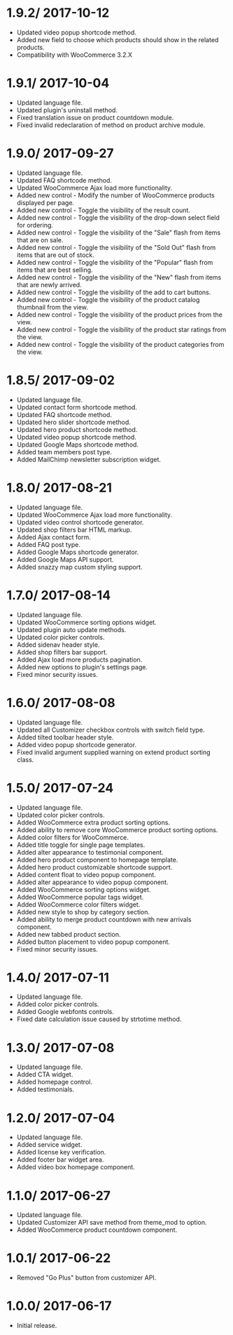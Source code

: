 # 1.9.2/ 2017-10-12

  * Updated video popup shortcode method.
  * Added new field to choose which products should show in the related products.
  * Compatibility with WooCommerce 3.2.X

# 1.9.1/ 2017-10-04

  * Updated language file.
  * Updated plugin's uninstall method.
  * Fixed translation issue on product countdown module.
  * Fixed invalid redeclaration of method on product archive module.

# 1.9.0/ 2017-09-27

  * Updated language file.
  * Updated FAQ shortcode method.
  * Updated WooCommerce Ajax load more functionality.
  * Added new control - Modify the number of WooCommerce products displayed per page.
  * Added new control - Toggle the visibility of the result count.
  * Added new control - Toggle the visibility of the drop-down select field for ordering.
  * Added new control - Toggle the visibility of the "Sale" flash from items that are on sale.
  * Added new control - Toggle the visibility of the "Sold Out" flash from items that are out of stock.
  * Added new control - Toggle the visibility of the "Popular" flash from items that are best selling.
  * Added new control - Toggle the visibility of the "New" flash from items that are newly arrived.
  * Added new control - Toggle the visibility of the add to cart buttons.
  * Added new control - Toggle the visibility of the product catalog thumbnail from the view.
  * Added new control - Toggle the visibility of the product prices from the view.
  * Added new control - Toggle the visibility of the product star ratings from the view.
  * Added new control - Toggle the visibility of the product categories from the view.

# 1.8.5/ 2017-09-02

  * Updated language file.
  * Updated contact form shortcode method.
  * Updated FAQ shortcode method.
  * Updated hero slider shortcode method.
  * Updated hero product shortcode method.
  * Updated video popup shortcode method.
  * Updated Google Maps shortcode method.
  * Added team members post type.
  * Added MailChimp newsletter subscription widget.

# 1.8.0/ 2017-08-21

  * Updated language file.
  * Updated WooCommerce Ajax load more functionality.
  * Updated video control shortcode generator.
  * Updated shop filters bar HTML markup.
  * Added Ajax contact form.
  * Added FAQ post type.
  * Added Google Maps shortcode generator.
  * Added Google Maps API support.
  * Added snazzy map custom styling support.

# 1.7.0/ 2017-08-14

  * Updated language file.
  * Updated WooCommerce sorting options widget.
  * Updated plugin auto update methods.
  * Updated color picker controls.
  * Added sidenav header style.
  * Added shop filters bar support.
  * Added Ajax load more products pagination.
  * Added new options to plugin's settings page.
  * Fixed minor security issues.

# 1.6.0/ 2017-08-08

  * Updated language file.
  * Updated all Customizer checkbox controls with switch field type.
  * Added tilted toolbar header style.
  * Added video popup shortcode generator.
  * Fixed invalid argument supplied warning on extend product sorting class.

# 1.5.0/ 2017-07-24

  * Updated language file.
  * Updated color picker controls.
  * Added WooCommerce extra product sorting options.
  * Added ability to remove core WooCommerce product sorting options.
  * Added color filters for WooCommerce.
  * Added title toggle for single page templates.
  * Added alter appearance to testimonial component.
  * Added hero product component to homepage template.
  * Added hero product customizable shortcode support.
  * Added content float to video popup component.
  * Added alter appearance to video popup component.
  * Added WooCommerce sorting options widget.
  * Added WooCommerce popular tags widget.
  * Added WooCommerce color filters widget.
  * Added new style to shop by category section.
  * Added ability to merge product countdown with new arrivals component.
  * Added new tabbed product section.
  * Added button placement to video popup component.
  * Fixed minor security issues.

# 1.4.0/ 2017-07-11

  * Updated language file.
  * Added color picker controls.
  * Added Google webfonts controls.
  * Fixed date calculation issue caused by strtotime method.

# 1.3.0/ 2017-07-08

  * Updated language file.
  * Added CTA widget.
  * Added homepage control.
  * Added testimonials.

# 1.2.0/ 2017-07-04

  * Updated language file.
  * Added service widget.
  * Added license key verification.
  * Added footer bar widget area.
  * Added video box homepage component.

# 1.1.0/ 2017-06-27

  * Updated language file.
  * Updated Customizer API save method from theme_mod to option.
  * Added WooCommerce product countdown component.

# 1.0.1/ 2017-06-22

  * Removed "Go Plus" button from customizer API.

# 1.0.0/ 2017-06-17

  * Initial release.

